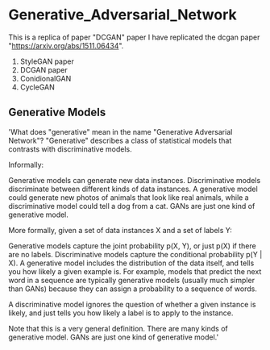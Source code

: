 # Generative_Adversarial_Network
This is a replica of paper "DCGAN" paper
I have replicated the dcgan paper "https://arxiv.org/abs/1511.06434".

1) StyleGAN paper 
2) DCGAN paper
3) ConidionalGAN
4) CycleGAN

## Generative Models
'What does "generative" mean in the name "Generative Adversarial Network"? "Generative" describes a class of statistical models that contrasts with discriminative models.

Informally:

Generative models can generate new data instances.
Discriminative models discriminate between different kinds of data instances.
A generative model could generate new photos of animals that look like real animals, while a discriminative model could tell a dog from a cat. GANs are just one kind of generative model.

More formally, given a set of data instances X and a set of labels Y:

Generative models capture the joint probability p(X, Y), or just p(X) if there are no labels.
Discriminative models capture the conditional probability p(Y | X).
A generative model includes the distribution of the data itself, and tells you how likely a given example is. For example, models that predict the next word in a sequence are typically generative models (usually much simpler than GANs) because they can assign a probability to a sequence of words.

A discriminative model ignores the question of whether a given instance is likely, and just tells you how likely a label is to apply to the instance.

Note that this is a very general definition. There are many kinds of generative model. GANs are just one kind of generative model.'
